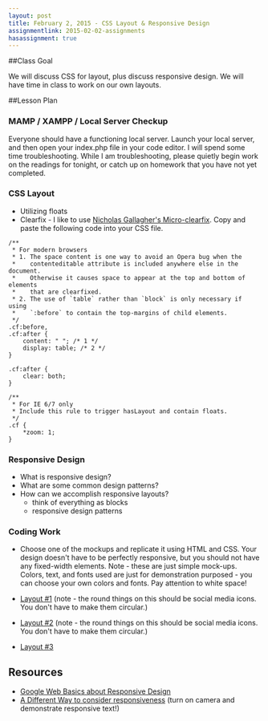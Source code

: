 ```yaml
---
layout: post
title: February 2, 2015 - CSS Layout & Responsive Design
assignmentlink: 2015-02-02-assignments
hasassignment: true
---
```


##Class Goal

We will discuss CSS for layout, plus discuss responsive design.  We will have time in class to work on our own layouts.

##Lesson Plan

### MAMP / XAMPP / Local Server Checkup

Everyone should have a functioning local server.  Launch your local server, and then open your index.php file in your code editor.  I will spend some time troubleshooting.  While I am troubleshooting, please quietly begin work on the readings for tonight, or catch up on homework that you have not yet completed.

### CSS Layout

- Utilizing floats
- Clearfix - I like to use [Nicholas Gallagher's Micro-clearfix](http://nicolasgallagher.com/micro-clearfix-hack/).  Copy and paste the following code into your CSS file.

```
/**
 * For modern browsers
 * 1. The space content is one way to avoid an Opera bug when the
 *    contenteditable attribute is included anywhere else in the document.
 *    Otherwise it causes space to appear at the top and bottom of elements
 *    that are clearfixed.
 * 2. The use of `table` rather than `block` is only necessary if using
 *    `:before` to contain the top-margins of child elements.
 */
.cf:before,
.cf:after {
    content: " "; /* 1 */
    display: table; /* 2 */
}

.cf:after {
    clear: both;
}

/**
 * For IE 6/7 only
 * Include this rule to trigger hasLayout and contain floats.
 */
.cf {
    *zoom: 1;
}
```

### Responsive Design

- What is responsive design?
- What are some common design patterns?
- How can we accomplish responsive layouts?
  - think of everything as blocks
  - responsive design patterns

### Coding Work

- Choose one of the mockups and replicate it using HTML and CSS.  Your design doesn't have to be perfectly responsive, but you should not have any fixed-width elements.  Note - these are just simple mock-ups.  Colors, text, and fonts used are just for demonstration purposed - you can choose your own colors and fonts.  Pay attention to white space!

- <a href="../media/0202/layout1.png">Layout #1</a> (note - the round things on this should be social media icons.  You don't have to make them circular.)
- <a href="../media/0202/layout2.png">Layout #2</a>  (note - the round things on this should be social media icons.  You don't have to make them circular.)
- <a href="../media/0202/layout3.png">Layout #3</a>

## Resources

- [Google Web Basics about Responsive Design](https://developers.google.com/web/fundamentals/layouts/rwd-fundamentals/set-the-viewport)
- [A Different Way to consider responsiveness](http://webdesign.maratz.com/lab/responsivetypography/realtime/) (turn on camera and demonstrate responsive text!)